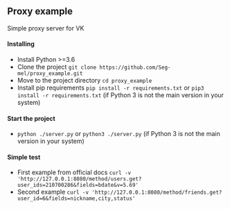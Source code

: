 ## Proxy example
Simple proxy server for VK

#### Installing
- Install Python >=3.6
- Clone the project `git clone https://github.com/Seg-mel/proxy_example.git`
- Move to the project directory `cd proxy_example`
- Install pip requirements `pip install -r requirements.txt` or `pip3 install -r requirements.txt` (if Python 3 is not the main version in your system)

#### Start the project
- `python ./server.py` or `python3 ./server.py` (if Python 3 is not the main version in your system)

#### Simple test
- First example from official docs `curl -v 'http://127.0.0.1:8080/method/users.get?user_ids=210700286&fields=bdate&v=5.69'`
- Second example `curl -v 'http://127.0.0.1:8080/method/friends.get?user_id=6&fields=nickname,city,status'`
